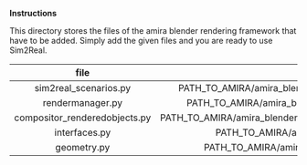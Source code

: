 **Instructions**

This directory stores the files of the amira blender rendering framework that have to be added. Simply add the given files and you are ready to use Sim2Real.

| file | location |
| :--: | :------: |
|sim2real_scenarios.py | PATH_TO_AMIRA/amira_blender_rendering/src/amira_blender_rendering/scenes/sim2real_scenarios.py |
| rendermanager.py | PATH_TO_AMIRA/amira_blender_rendering/src/amira_blender_rendering/scenes/rendermanager.py |
|compositor_renderedobjects.py | PATH_TO_AMIRA/amira_blender_rendering/src/amira_blender_rendering/nodes/compositor_renderedobjects.py |
|interfaces.py | PATH_TO_AMIRA/amira_blender_rendering/src/amira_blender_rendering/interfaces.py |
|geometry.py | PATH_TO_AMIRA/amira_blender_rendering/src/amira_blender_rendering/math/geometry.py |
